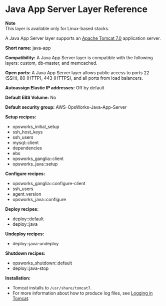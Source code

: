 # Java App Server Layer Reference<a name="layers-server-java"></a>

**Note**  
This layer is available only for Linux\-based stacks\.

A Java App Server layer supports an [Apache Tomcat 7\.0](http://tomcat.apache.org/) application server\.

**Short name:** java\-app

**Compatibility:** A Java App Server layer is compatible with the following layers: custom, db\-master, and memcached\.

**Open ports:** A Java App Server layer allows public access to ports 22 \(SSH\), 80 \(HTTP\), 443 \(HTTPS\), and all ports from load balancers\.

**Autoassign Elastic IP addresses:** Off by default

**Default EBS Volume:** No

**Default security group:** AWS\-OpsWorks\-Java\-App\-Server

**Setup recipes:**
+ opsworks\_initial\_setup
+ ssh\_host\_keys
+ ssh\_users
+ mysql::client
+ dependencies
+ ebs
+ opsworks\_ganglia::client
+ opsworks\_java::setup

**Configure recipes:**
+ opsworks\_ganglia::configure\-client
+ ssh\_users
+ agent\_version
+ opsworks\_java::configure 

**Deploy recipes:**
+ deploy::default
+ deploy::java 

**Undeploy recipes:**
+ deploy::java\-undeploy

**Shutdown recipes:**
+ opsworks\_shutdown::default
+ deploy::java\-stop

**Installation:**
+ Tomcat installs to `/usr/share/tomcat7`\.
+ For more information about how to produce log files, see [Logging in Tomcat](http://tomcat.apache.org/tomcat-6.0-doc/logging.html)\.